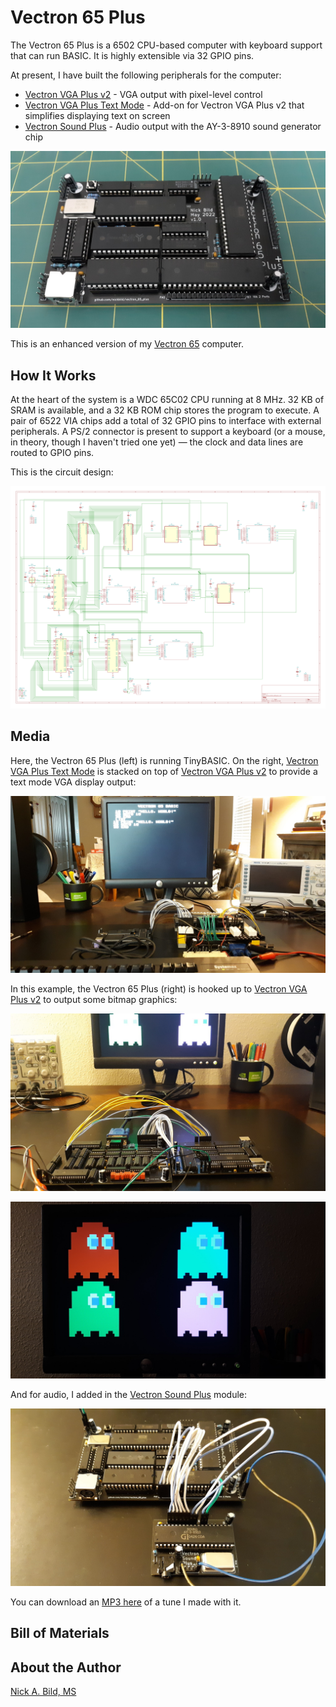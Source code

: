 # Vectron 65 Plus

The Vectron 65 Plus is a 6502 CPU-based computer with keyboard support that can run BASIC.  It is highly extensible via 32 GPIO pins.

At present, I have built the following peripherals for the computer:
- [Vectron VGA Plus v2](https://github.com/nickbild/vectron_vga_plus_v2) - VGA output with pixel-level control
- [Vectron VGA Plus Text Mode](https://github.com/nickbild/vectron_vga_plus_text_mode) - Add-on for Vectron VGA Plus v2 that simplifies displaying text on screen
- [Vectron Sound Plus](https://github.com/nickbild/vectron_sound_plus) - Audio output with the AY-3-8910 sound generator chip

![](https://raw.githubusercontent.com/nickbild/vectron_65_plus/main/media/vectron_65_top_angle_sm.jpg)

This is an enhanced version of my [Vectron 65](https://github.com/nickbild/vectron_65) computer.

## How It Works

At the heart of the system is a WDC 65C02 CPU running at 8 MHz.  32 KB of SRAM is available, and a 32 KB ROM chip stores the program to execute.  A pair of 6522 VIA chips add a total of 32 GPIO pins to interface with external peripherals.  A PS/2 connector is present to support a keyboard (or a mouse, in theory, though I haven't tried one yet) — the clock and data lines are routed to GPIO pins.

This is the circuit design:

![](https://raw.githubusercontent.com/nickbild/vectron_65_plus/main/media/schematic.svg)

## Media

Here, the Vectron 65 Plus (left) is running TinyBASIC.  On the right, [Vectron VGA Plus Text Mode](https://github.com/nickbild/vectron_vga_plus_text_mode) is stacked on top of [Vectron VGA Plus v2](https://github.com/nickbild/vectron_vga_plus_v2) to provide a text mode VGA display output:

![](https://raw.githubusercontent.com/nickbild/vectron_65_plus/main/media/running_basic_sm.jpg)

In this example, the Vectron 65 Plus (right) is hooked up to [Vectron VGA Plus v2](https://github.com/nickbild/vectron_vga_plus_v2) to output some bitmap graphics:

![](https://raw.githubusercontent.com/nickbild/vectron_65_plus/main/media/v65_displaying_ghosts_sm.jpg)

![](https://raw.githubusercontent.com/nickbild/vectron_65_plus/main/media/ghosts_sm.jpg)

And for audio, I added in the [Vectron Sound Plus](https://github.com/nickbild/vectron_sound_plus) module:

![](https://github.com/nickbild/vectron_sound_plus/blob/main/media/v65_w_audio_angle_sm.jpg)

You can download an [MP3 here](https://github.com/nickbild/vectron_sound_plus/blob/main/media/vectron_65_audio.mp3) of a tune I made with it.

## Bill of Materials

## About the Author

[Nick A. Bild, MS](https://nickbild79.firebaseapp.com/#!/)
